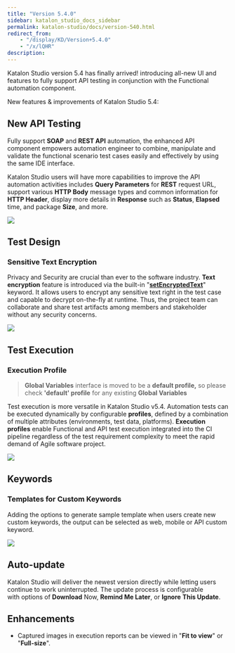 ```yaml
---
title: "Version 5.4.0" 
sidebar: katalon_studio_docs_sidebar
permalink: katalon-studio/docs/version-540.html 
redirect_from:
    - "/display/KD/Version+5.4.0"
    - "/x/lQHR"
description: 
---
```

Katalon Studio version 5.4 has finally arrived! introducing all-new UI and features to fully support API testing in conjunction with the Functional automation component.

New features & improvements of Katalon Studio 5.4:

New API Testing
---------------

Fully support **SOAP** and **REST API** automation, the enhanced API component empowers automation engineer to combine, manipulate and validate the functional scenario test cases easily and effectively by using the same IDE interface.

Katalon Studio users will have more capabilities to improve the API automation activities includes **Query Parameters** for **REST** request URL, support various **HTTP Body** message types and common information for **HTTP Header**, display more details in **Response** such as **Status**, **Elapsed** time, and package **Size**, and more.

![](../../images/katalon-studio/docs/version-540/image2018-4-9-173A13A52.png)

Test Design 
------------

### Sensitive Text Encryption

Privacy and Security are crucial than ever to the software industry. **Text encryption** feature is introduced via the built-in "**[setEncryptedText](/x/6AHR)**" keyword. It allows users to encrypt any sensitive text right in the test case and capable to decrypt on-the-fly at runtime. Thus, the project team can collaborate and share test artifacts among members and stakeholder without any security concerns.

![](../../images/katalon-studio/docs/version-540/image2018-4-9-163A423A34.png)

  

Test Execution
--------------

### Execution Profile

> **Global Variables** interface is moved to be a **default profile,** so please check **'default' profile** for any existing **Global Variables** 

Test execution is more versatile in Katalon Studio v5.4. Automation tests can be executed dynamically by configurable **profiles**, defined by a combination of multiple attributes (environments, test data, platforms). **Execution profiles** enable Functional and API test execution integrated into the CI pipeline regardless of the test requirement complexity to meet the rapid demand of Agile software project.

![](../../images/katalon-studio/docs/version-540/image2018-4-9-163A433A45.png)

Keywords
--------

### Templates for Custom Keywords

Adding the options to generate sample template when users create new custom keywords, the output can be selected as web, mobile or API custom keyword.

![](../../images/katalon-studio/docs/version-540/image2018-4-9-173A153A40.png)

Auto-update
-----------

Katalon Studio will deliver the newest version directly while letting users continue to work uninterrupted. The update process is configurable with options of **Download** Now, **Remind Me Later**, or **Ignore** **This Update**. 

Enhancements
------------

*   Captured images in execution reports can be viewed in "**Fit to view**" or "**Full-size**".